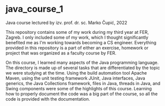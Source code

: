 # java_course_1
Java course lectured by izv. prof. dr. sc. Marko Čupić, 2022

This repository contains some of my work during my third year at FER, Zagreb. I only included some of my work, which I thought significantly benefited me as I'm working towards becoming a CS engineer. Everything provided in this repository is a part of either an exercise, homework or project that was organized as a faculty course by FER.

On this course, I learned many aspects of the Java programming language. The directory is made up of several tasks that are differentiated by the topic we were studying at the time. Using the build automation tool Apache Maven, using the unit testing framework JUnit, Java interfaces, Java generics, the Java Collections framework, files in Java, threads in Java, and Swing components were some of the highlights of this course. Learning how to properly document the code was a big part of the course, so all the code is provided with the documentation.  
